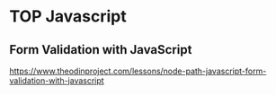 # TOP Javascript
## Form Validation with JavaScript

https://www.theodinproject.com/lessons/node-path-javascript-form-validation-with-javascript
